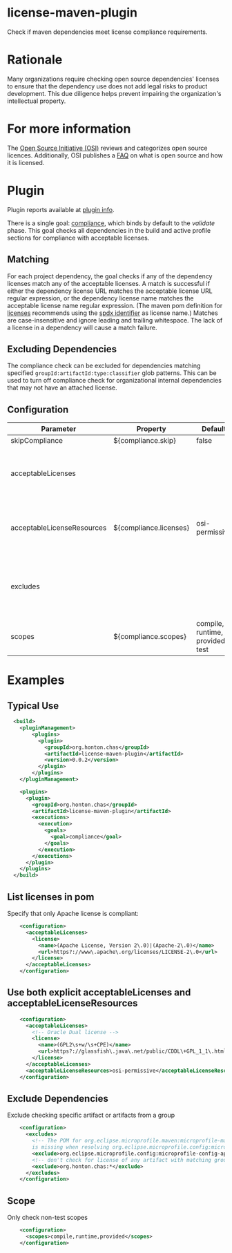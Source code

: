 # license-maven-plugin

Check if maven dependencies meet license compliance requirements. 

# Rationale
Many organizations require checking open source dependencies' licenses to ensure that the dependency
use does not add legal risks to product development.  This due diligence helps prevent impairing the
organization's intellectual property.

# For more information
The [Open Source Initiative (OSI)](https://opensource.org/) reviews and categorizes open source
licences.  Additionally, OSI publishes a [FAQ](https://opensource.org/faq) on what is open source
and how it is licensed.

# Plugin
Plugin reports available at [plugin info](https://chonton.github.io/license-maven-plugin/plugin-info.html).

There is a single goal: [compliance](https://chonton.github.io/license-maven-plugin/compliance-mojo.html),
which binds by default to the *validate* phase.  This goal checks all dependencies in the build and
active profile sections for compliance with acceptable licenses.  

## Matching
For each project dependency, the goal checks if any of the dependency licenses match any of the
acceptable licenses.  A match is successful if either the dependency license URL matches the
acceptable license URL regular expression, or the dependency license name matches the acceptable
license name regular expression.  (The maven pom definition for [licenses](https://maven.apache.org/pom.html#Licenses)
recommends using the [spdx identifier](https://spdx.org/licenses/) as license name.)
Matches are case-insensitive and ignore leading and trailing whitespace.  The lack of a license in
a dependency will cause a match failure.

## Excluding Dependencies
The compliance check can be excluded for dependencies matching specified
`groupId:artifactId:type:classifier` glob patterns.  This can be used to turn off compliance check for
organizational internal dependencies that may not have an attached license.

## Configuration
| Parameter       | Property     | Default | Description          |
|-----------------|------------- | ------- |----------------------|
|skipCompliance|${compliance.skip}| false | Skip the license check |
|acceptableLicenses|            |  |The set of license regular expressions to match against dependency licenses.  If any license is specified, the default acceptableLicenseResources will not be used.|
|acceptableLicenseResources|${compliance.licenses}|osi-permissive|The comma separated names of xml resources from which to read licenses.  Built in resources are 'osi-widely-used' and 'osi-permissive'.  Default is used only if no acceptableLicenses are specified. |
|excludes |      | | The list of dependencies to exclude from checking compliance.  These will be in the form of *groupId:artifactId[[:type]:classifier]*. Wildcard characters '*' and '?' can be used to do glob-like pattern matching. |
|scopes   |${compliance.scopes}|compile, runtime, provided, test|The comma separated list of scopes to check |

# Examples

## Typical Use
```xml
  <build>
    <pluginManagement>
        <plugins>
          <plugin>
            <groupId>org.honton.chas</groupId>
            <artifactId>license-maven-plugin</artifactId>
            <version>0.0.2</version>
          </plugin>
        </plugins>
    </pluginManagement>

    <plugins>
      <plugin>
        <groupId>org.honton.chas</groupId>
        <artifactId>license-maven-plugin</artifactId>
        <executions>
          <execution>
            <goals>
              <goal>compliance</goal>
            </goals>
          </execution>
        </executions>
      </plugin>
    </plugins>
  </build>
```

## List licenses in pom
Specify that only Apache license is compliant:
```xml
    <configuration>
      <acceptableLicenses>
        <license>
          <name>(Apache License, Version 2\.0)|(Apache-2\.0)</name>
          <url>https?://www\.apache\.org/licenses/LICENSE-2\.0</url>
        </license>
      </acceptableLicenses>
    </configuration>
```

## Use both explicit acceptableLicenses and acceptableLicenseResources
```xml
    <configuration>
      <acceptableLicenses>
        <!-- Oracle Dual license -->
        <license>
          <name>(GPL2\s+w/\s+CPE)</name>
          <url>https?://glassfish\.java\.net/public/CDDL\+GPL_1_1\.html</url>
        </license>
      </acceptableLicenses>
      <acceptableLicenseResources>osi-permissive</acceptableLicenseResources>
    </configuration>
```
## Exclude Dependencies
Exclude checking specific artifact or artifacts from a group
```xml
    <configuration>
      <excludes>
        <!-- The POM for org.eclipse.microprofile.maven:microprofile-maven-build-extension
        is missing when resolving org.eclipse.microprofile.config:microprofile-config-api -->
        <exclude>org.eclipse.microprofile.config:microprofile-config-api</exclude>
        <!-- don't check for license of any artifact with matching group -->
        <exclude>org.honton.chas:*</exclude>
      </excludes>
    </configuration>
```

## Scope
Only check non-test scopes
```xml
    <configuration>
      <scopes>compile,runtime,provided</scopes>
    </configuration>
```
